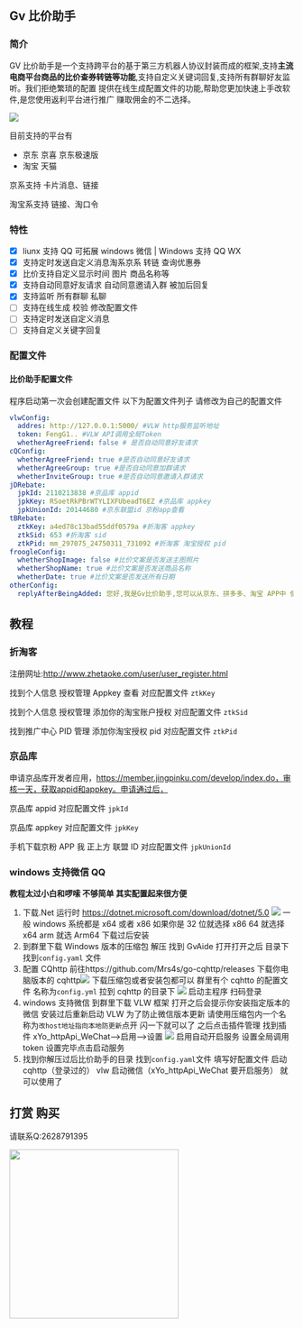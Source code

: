 ## Gv 比价助手

### 简介

GV 比价助手是一个支持跨平台的基于第三方机器人协议封装而成的框架,支持**主流电商平台商品的比价查券转链等功能**,支持自定义关键词回复,支持所有群聊好友监听。我们拒绝繁琐的配置 提供在线生成配置文件的功能,帮助您更加快速上手改软件,是您使用返利平台进行推广 赚取佣金的不二选择。

![](https://i.loli.net/2021/11/01/1Mntpv3rlGOZNKE.png)

目前支持的平台有

- 京东 京喜 京东极速版
- 淘宝 天猫

京系支持 卡片消息、链接

淘宝系支持 链接、淘口令

### 特性

- [x] liunx 支持 QQ 可拓展 windows 微信 | Windows 支持 QQ WX
- [x] 支持定时发送自定义消息淘系京系 转链 查询优惠券
- [x] 比价支持自定义显示时间 图片 商品名称等
- [x] 支持自动同意好友请求 自动同意邀请入群 被加后回复
- [x] 支持监听 所有群聊 私聊
- [ ] 支持在线生成 校验 修改配置文件
- [ ] 支持定时发送自定义消息
- [ ] 支持自定义关键字回复

### 配置文件

#### 比价助手配置文件

程序启动第一次会创建配置文件
以下为配置文件列子 请修改为自己的配置文件

```yaml
vlwConfig:
  addres: http://127.0.0.1:5000/ #VLW http服务监听地址
  token: FengG1.. #VLW API调用全局Token
  whetherAgreeFriend: false # 是否自动同意好友请求
cQConfig:
  whetherAgreeFriend: true #是否自动同意好友请求
  whetherAgreeGroup: true #是否自动同意加群请求
  whetherInviteGroup: true #是否自动同意邀请入群请求
jDRebate:
  jpkId: 2110213838 #京品库 appid
  jpkKey: RSoetRkPBrWTYLIXFUbeadT6EZ #京品库 appkey
  jpkUnionId: 20144680 #京东联盟id 京粉app查看
tBRebate:
  ztkKey: a4ed78c13bad55ddf0579a #折淘客 appkey
  ztkSid: 653 #折淘客 sid
  ztkPid: mm_297075_24750311_731092 #折淘客 淘宝授权 pid
froogleConfig:
  whetherShopImage: false #比价文案是否发送主图照片
  whetherShopName: true #比价文案是否发送商品名称
  whetherDate: true #比价文案是否发送所有日期
otherConfig:
  replyAfterBeingAdded: 您好,我是Gv比价助手,您可以从京东、拼多多、淘宝 APP中 使用右上角的分享按钮分享给我,我会自动帮您查询历史价格以及是否有隐藏优惠,当您身边的朋友也想使用比价功能时,您可以把我拉进群聊,本助手不会收集使用者任何信息。 #添加好友后回复
```

## 教程

### 折淘客

注册网址:http://www.zhetaoke.com/user/user_register.html

找到个人信息 授权管理 Appkey 查看 对应配置文件 `ztkKey`

找到个人信息 授权管理 添加你的淘宝账户授权 对应配置文件 `ztkSid`

找到推广中心 PID 管理 添加你淘宝授权 pid 对应配置文件 `ztkPid`


### 京品库

申请京品库开发者应用，https://member.jingpinku.com/develop/index.do，审核一天，获取appid和appkey。申请通过后，

京品库 appid 对应配置文件 `jpkId`

京品库 appkey 对应配置文件 `jpkKey`

手机下载京粉 APP 我 正上方 联盟 ID 对应配置文件 `jpkUnionId`

### windows 支持微信 QQ
**教程太过小白和啰嗦 不够简单 其实配置起来很方便**
1. 下载.Net 运行时 https://dotnet.microsoft.com/download/dotnet/5.0 ![](https://i.loli.net/2021/11/01/ZMBpcJjl7nwQxEd.png) 一般 windows 系统都是 x64 或者 x86 如果你是 32 位就选择 x86 64 就选择 x64 arm 就选 Arm64 下载过后安装
2. 到群里下载 Windows 版本的压缩包 解压 找到 GvAide 打开打开之后 目录下找到`config.yaml` 文件
3. 配置 CQhttp 前往https://github.com/Mrs4s/go-cqhttp/releases 下载你电脑版本的 cqhttp![](https://i.loli.net/2021/11/01/NxwobECI76fGtTO.png) 下载压缩包或者安装包都可以 群里有个 cqhtto 的配置文件 名称为`config.yml` 拉到 cqhttp 的目录下 ![](https://i.loli.net/2021/11/01/mbn64rCdOKIfwzs.png) 启动主程序 扫码登录
4. windows 支持微信 到群里下载 VLW 框架 打开之后会提示你安装指定版本的微信 安装过后重新启动 VLW 为了防止微信版本更新 请使用压缩包内一个名称为`改host地址指向本地防更新`点开 闪一下就可以了 之后点击插件管理 找到插件 xYo_httpApi_WeChat-->启用-->设置 ![](https://i.loli.net/2021/11/01/8fSg6FMarVT4Xj5.png) 启用自动开启服务 设置全局调用 token 设置完毕点击启动服务
5. 找到你解压过后比价助手的目录 找到`config.yaml`文件 填写好配置文件 启动 cqhttp（登录过的） vlw 启动微信（xYo_httpApi_WeChat 要开启服务） 就可以使用了

## 打赏 购买
请联系Q:2628791395

<img src="https://i.loli.net/2021/11/01/vCFNikThqdYlaKz.jpg" width = "300" height = "300"  />
